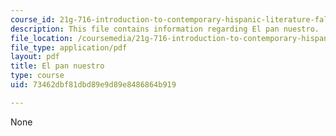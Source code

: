 ```yaml
---
course_id: 21g-716-introduction-to-contemporary-hispanic-literature-fall-2007
description: This file contains information regarding El pan nuestro.
file_location: /coursemedia/21g-716-introduction-to-contemporary-hispanic-literature-fall-2007/73462dbf81dbd89e9d89e8486864b919_MIT21G_716F07_ColomVallejo.pdf
file_type: application/pdf
layout: pdf
title: El pan nuestro
type: course
uid: 73462dbf81dbd89e9d89e8486864b919

---
```

None